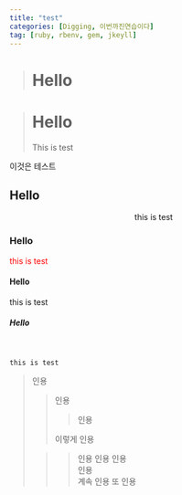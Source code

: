 ```yaml
---
title: "test"
categories: [Digging, 이번까진연습이다]
tag: [ruby, rbenv, gem, jkeyll]
---
```


<html>

<body>

> <h1> Hello </h1>

> # Hello
>
> This is test

이것은 테스트

## Hello

<center>

this is test

</center>

### Hello

<font color = 'red'>

this is test

</font>

#### Hello

this is test

##### Hello

  <br>

```
this is test
```

> 인용
>
> > 인용
> >
> > > 인용
> >
> > 이렇게 인용
>
> > > 인용
> > > 인용
> > > 인용  
> > > 인용  
> > > 계속 인용
> > > 또 인용

</body>
</html>
